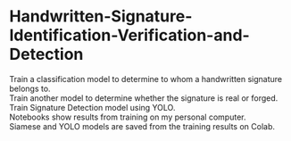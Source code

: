 # Handwritten-Signature-Identification-Verification-and-Detection
Train a classification model to determine to whom a handwritten signature belongs to.           
Train another model to determine whether the signature is real or forged.           
Train Signature Detection model using YOLO.                 
Notebooks show results from training on my personal computer.           
Siamese and YOLO models are saved from the training results on Colab.
